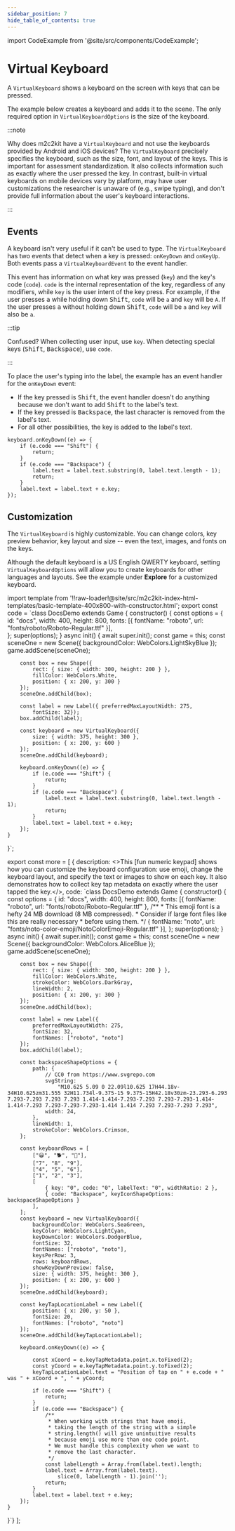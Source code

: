 ```yaml
---
sidebar_position: 7
hide_table_of_contents: true
---
```


import CodeExample from '@site/src/components/CodeExample';

# Virtual Keyboard

A `VirtualKeyboard` shows a keyboard on the screen with keys that can be pressed.

The example below creates a keyboard and adds it to the scene. The only required option in `VirtualKeyboardOptions` is the size of the keyboard.

:::note

Why does m2c2kit have a `VirtualKeyboard` and not use the keyboards provided by Android and iOS devices? The `VirtualKeyboard` precisely specifies the keyboard, such as the size, font, and layout of the keys. This is important for assessment standardization. It also collects information such as exactly where the user pressed the key. In contrast, built-in virtual keyboards on mobile devices vary by platform, may have user customizations the researcher is unaware of (e.g., swipe typing), and don't provide full information about the user's keyboard interactions.

:::

## Events

A keyboard isn't very useful if it can't be used to type. The `VirtualKeyboard` has two events that detect when a key is pressed: `onKeyDown` and `onKeyUp`. Both events pass a `VirtualKeyboardEvent` to the event handler.

This event has information on what key was pressed (`key`) and the key's code (`code`). `code` is the internal representation of the key, regardless of any modifiers, while `key` is the user intent of the key press. For example, if the user presses <kbd>a</kbd> while holding down <kbd>Shift</kbd>, `code` will be `a` and `key` will be `A`. If the user presses <kbd>a</kbd> without holding down <kbd>Shift</kbd>, `code` will be `a` and `key` will also be `a`.

:::tip

Confused? When collecting user input, use `key`. When detecting special keys (<kbd>Shift</kbd>, <kbd>Backspace</kbd>), use `code`.

:::

To place the user's typing into the label, the example has an event handler for the `onKeyDown` event:

- If the key pressed is <kbd>Shift</kbd>, the event handler doesn't do anything because we don't want to add <kbd>Shift</kbd> to the label's text.
- If the key pressed is <kbd>Backspace</kbd>, the last character is removed from the label's text.
- For all other possibilities, the key is added to the label's text.

```
keyboard.onKeyDown((e) => {
    if (e.code === "Shift") {
        return;
    }
    if (e.code === "Backspace") {
        label.text = label.text.substring(0, label.text.length - 1);
        return;
    }
    label.text = label.text + e.key;
});
```

## Customization

The `VirtualKeyboard` is highly customizable. You can change colors, key preview behavior, key layout and size -- even the text, images, and fonts on the keys.

Although the default keyboard is a US English QWERTY keyboard, setting `VirtualKeyboardOptions` will allow you to create keyboards for other languages and layouts. See the example under **Explore** for a customized keyboard.

import template from '!!raw-loader!@site/src/m2c2kit-index-html-templates/basic-template-400x800-with-constructor.html';
export const code = `class DocsDemo extends Game {
    constructor() {
        const options = {
            id: "docs",
            width: 400, height: 800,
            fonts: [{
	            fontName: "roboto",
	            url: "fonts/roboto/Roboto-Regular.ttf"
            }],            
        };
        super(options);
    }
    async init() {
        await super.init();
        const game = this;
        const sceneOne = new Scene({ backgroundColor: WebColors.LightSkyBlue });
        game.addScene(sceneOne);
 
        const box = new Shape({
            rect: { size: { width: 300, height: 200 } },
            fillColor: WebColors.White,
            position: { x: 200, y: 300 }
        });
        sceneOne.addChild(box);
 
        const label = new Label({ preferredMaxLayoutWidth: 275,
            fontSize: 32});
        box.addChild(label);
 
        const keyboard = new VirtualKeyboard({
            size: { width: 375, height: 300 },
            position: { x: 200, y: 600 }
        });
        sceneOne.addChild(keyboard);
 
        keyboard.onKeyDown((e) => {
            if (e.code === "Shift") {
                return;
            }
            if (e.code === "Backspace") {
                label.text = label.text.substring(0, label.text.length - 1);
                return;
            }
            label.text = label.text + e.key;
        });
    }
}`;

export const more = [
{ description: <>This [fun numeric keypad] shows how you can customize the keyboard configuration: use emoji, change the keyboard layout, and specify the text or images to show on each key. It also demonstrates how to collect key tap metadata on exactly where the user tapped the key.</>,
code: `class DocsDemo extends Game {
    constructor() {
        const options = {
            id: "docs",
            width: 400, height: 800,
            fonts: [{
                fontName: "roboto",
                url: "fonts/roboto/Roboto-Regular.ttf"
            },
            /**
             * This emoji font is a hefty 24 MB download (8 MB compressed).
             * Consider if large font files like this are really necessary
             * before using them.
             */ 
            {
                fontName: "noto",
                url: "fonts/noto-color-emoji/NotoColorEmoji-Regular.ttf"
            }],
        };
        super(options);
    }
    async init() {
        await super.init();
        const game = this;
        const sceneOne = new Scene({ backgroundColor: WebColors.AliceBlue });
        game.addScene(sceneOne);
 
        const box = new Shape({
            rect: { size: { width: 300, height: 200 } },
            fillColor: WebColors.White,
            strokeColor: WebColors.DarkGray,
            lineWidth: 2,            
            position: { x: 200, y: 300 }
        });
        sceneOne.addChild(box);
 
        const label = new Label({
            preferredMaxLayoutWidth: 275,
            fontSize: 32,
            fontNames: ["roboto", "noto"]
        });
        box.addChild(label);
 
        const backspaceShapeOptions = {
            path: {
                // CC0 from https://www.svgrepo.com
                svgString:
                    "M10.625 5.09 0 22.09l10.625 17H44.18v-34H10.625zm31.555 32H11.734l-9.375-15 9.375-15H42.18v30zm-23.293-6.293 7.293-7.293 7.293 7.293 1.414-1.414-7.293-7.293 7.293-7.293-1.414-1.414-7.293 7.293-7.293-7.293-1.414 1.414 7.293 7.293-7.293 7.293",
                width: 24,
            },
            lineWidth: 1,
            strokeColor: WebColors.Crimson,
        };
 
        const keyboardRows = [
            ["😀", "🐕", "🍕"],
            ["7", "8", "9"],
            ["4", "5", "6"],
            ["1", "2", "3"],
            [
                { key: "0", code: "0", labelText: "0", widthRatio: 2 },
                { code: "Backspace", keyIconShapeOptions: backspaceShapeOptions }
            ],
        ];
        const keyboard = new VirtualKeyboard({
            backgroundColor: WebColors.SeaGreen,
            keyColor: WebColors.LightCyan,
            keyDownColor: WebColors.DodgerBlue,
            fontSize: 32,
            fontNames: ["roboto", "noto"],
            keysPerRow: 3,
            rows: keyboardRows,
            showKeyDownPreview: false,
            size: { width: 375, height: 300 },
            position: { x: 200, y: 600 }
        }); 
        sceneOne.addChild(keyboard);
 
        const keyTapLocationLabel = new Label({
            position: { x: 200, y: 50 },
            fontSize: 20,
            fontNames: ["roboto", "noto"]
        });
        sceneOne.addChild(keyTapLocationLabel);
 
        keyboard.onKeyDown((e) => {
 
            const xCoord = e.keyTapMetadata.point.x.toFixed(2);
            const yCoord = e.keyTapMetadata.point.y.toFixed(2);
            keyTapLocationLabel.text = "Position of tap on " + e.code + " was " + xCoord + ", " + yCoord;
 
            if (e.code === "Shift") {
                return;
            }
            if (e.code === "Backspace") {
                /**
                 * When working with strings that have emoji,
                 * taking the length of the string with a simple
                 * string.length() will give unintuitive results
                 * because emoji use more than one code point.
                 * We must handle this complexity when we want to
                 * remove the last character. 
                 */
                const labelLength = Array.from(label.text).length;
                label.text = Array.from(label.text).
                    slice(0, labelLength - 1).join('');
                return;
            }
            label.text = label.text + e.key;
        });
    }
}`}
];

<CodeExample code={code} more={more} template={template}/>
